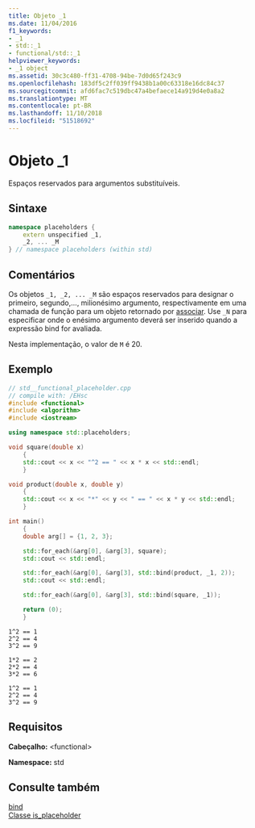 ```yaml
---
title: Objeto _1
ms.date: 11/04/2016
f1_keywords:
- _1
- std::_1
- functional/std::_1
helpviewer_keywords:
- _1 object
ms.assetid: 30c3c480-ff31-4708-94be-7d0d65f243c9
ms.openlocfilehash: 183df5c2ff039ff9438b1a00c63318e16dc84c37
ms.sourcegitcommit: afd6fac7c519dbc47a4befaece14a919d4e0a8a2
ms.translationtype: MT
ms.contentlocale: pt-BR
ms.lasthandoff: 11/10/2018
ms.locfileid: "51518692"
---
```

# <a name="1-object"></a>Objeto _1

Espaços reservados para argumentos substituíveis.

## <a name="syntax"></a>Sintaxe

```cpp
namespace placeholders {
    extern unspecified _1,
    _2, ... _M
} // namespace placeholders (within std)
```

## <a name="remarks"></a>Comentários

Os objetos `_1, _2, ... _M` são espaços reservados para designar o primeiro, segundo,..., milionésimo argumento, respectivamente em uma chamada de função para um objeto retornado por [associar](../standard-library/functional-functions.md#bind). Use `_N` para especificar onde o enésimo argumento deverá ser inserido quando a expressão bind for avaliada.

Nesta implementação, o valor de `M` é 20.

## <a name="example"></a>Exemplo

```cpp
// std__functional_placeholder.cpp
// compile with: /EHsc
#include <functional>
#include <algorithm>
#include <iostream>

using namespace std::placeholders;

void square(double x)
    {
    std::cout << x << "^2 == " << x * x << std::endl;
    }

void product(double x, double y)
    {
    std::cout << x << "*" << y << " == " << x * y << std::endl;
    }

int main()
    {
    double arg[] = {1, 2, 3};

    std::for_each(&arg[0], &arg[3], square);
    std::cout << std::endl;

    std::for_each(&arg[0], &arg[3], std::bind(product, _1, 2));
    std::cout << std::endl;

    std::for_each(&arg[0], &arg[3], std::bind(square, _1));

    return (0);
    }
```

```Output
1^2 == 1
2^2 == 4
3^2 == 9

1*2 == 2
2*2 == 4
3*2 == 6

1^2 == 1
2^2 == 4
3^2 == 9
```

## <a name="requirements"></a>Requisitos

**Cabeçalho:** \<functional>

**Namespace:** std

## <a name="see-also"></a>Consulte também

[bind](../standard-library/functional-functions.md#bind)<br/>
[Classe is_placeholder](../standard-library/is-placeholder-class.md)<br/>
